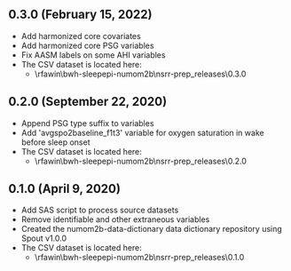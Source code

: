 ## 0.3.0 (February 15, 2022)

- Add harmonized core covariates 
- Add harmonized core PSG variables
- Fix AASM labels on some AHI variables
- The CSV dataset is located here:
    - \\rfawin\bwh-sleepepi-numom2b\nsrr-prep\_releases\0.3.0

## 0.2.0 (September 22, 2020)

- Append PSG type suffix to variables
- Add 'avgspo2baseline_f1t3' variable for oxygen saturation in wake before sleep onset
- The CSV dataset is located here:
    - \\rfawin\bwh-sleepepi-numom2b\nsrr-prep\_releases\0.2.0

## 0.1.0 (April 9, 2020)

- Add SAS script to process source datasets
- Remove identifiable and other extraneous variables
- Created the numom2b-data-dictionary data dictionary repository using Spout v1.0.0
- The CSV dataset is located here:
    - \\rfawin\bwh-sleepepi-numom2b\nsrr-prep\_releases\0.1.0
